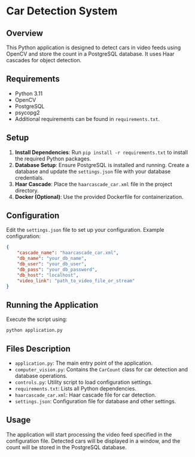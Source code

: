 
# Car Detection System

## Overview
This Python application is designed to detect cars in video feeds using OpenCV and store the count in a PostgreSQL database. It uses Haar cascades for object detection.

## Requirements
- Python 3.11
- OpenCV
- PostgreSQL
- psycopg2
- Additional requirements can be found in `requirements.txt`.

## Setup
1. **Install Dependencies**: Run `pip install -r requirements.txt` to install the required Python packages.
2. **Database Setup**: Ensure PostgreSQL is installed and running. Create a database and update the `settings.json` file with your database credentials.
3. **Haar Cascade**: Place the `haarcascade_car.xml` file in the project directory.
4. **Docker (Optional)**: Use the provided Dockerfile for containerization.

## Configuration
Edit the `settings.json` file to set up your configuration. Example configuration:
```json
{
    "cascade_name": "haarcascade_car.xml",
    "db_name": "your_db_name",
    "db_user": "your_db_user",
    "db_pass": "your_db_password",
    "db_host": "localhost",
    "video_link": "path_to_video_file_or_stream"
}
```

## Running the Application
Execute the script using:
```
python application.py
```

## Files Description
- `application.py`: The main entry point of the application.
- `computer_vision.py`: Contains the `CarCount` class for car detection and database operations.
- `controls.py`: Utility script to load configuration settings.
- `requirements.txt`: Lists all Python dependencies.
- `haarcascade_car.xml`: Haar cascade file for car detection.
- `settings.json`: Configuration file for database and other settings.

## Usage
The application will start processing the video feed specified in the configuration file. Detected cars will be displayed in a window, and the count will be stored in the PostgreSQL database.
